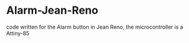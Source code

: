 # Alarm-Jean-Reno
code written for the Alarm button in Jean Reno, the microcontroller is a Attiny-85
